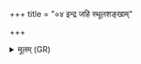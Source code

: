 +++
title = "०४ इन्द्र जहि स्थूलशङ्खाम्"

+++
<details><summary>मूलम् (GR)</summary>

इन्द्र जहि स्थूलशंखां  
मृणीहि दुर्णशीं कुहम् ।  
अरायीं शकधूम्यं  
नाशयामः सदान्वाः ॥
</details>